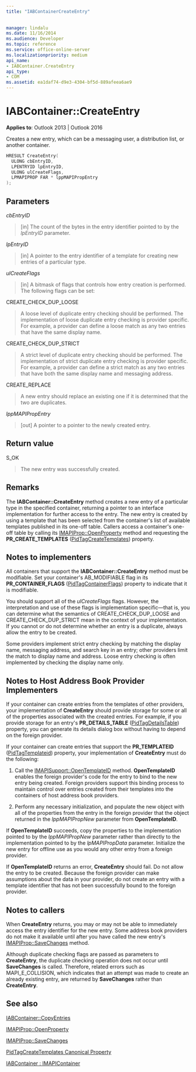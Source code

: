 ```yaml
---
title: "IABContainerCreateEntry"
 
 
manager: lindalu
ms.date: 11/16/2014
ms.audience: Developer
ms.topic: reference
ms.service: office-online-server
ms.localizationpriority: medium
api_name:
- IABContainer.CreateEntry
api_type:
- COM
ms.assetid: ea1daf74-d9e3-4304-bf5d-889afeea6ae9
---
```


# IABContainer::CreateEntry

  
  
**Applies to**: Outlook 2013 | Outlook 2016 
  
Creates a new entry, which can be a messaging user, a distribution list, or another container.
  
```cpp
HRESULT CreateEntry(
  ULONG cbEntryID,
  LPENTRYID lpEntryID,
  ULONG ulCreateFlags,
  LPMAPIPROP FAR * lppMAPIPropEntry
);
```

## Parameters

 _cbEntryID_
  
> [in] The count of the bytes in the entry identifier pointed to by the  _lpEntryID_ parameter. 
    
 _lpEntryID_
  
> [in] A pointer to the entry identifier of a template for creating new entries of a particular type. 
    
 _ulCreateFlags_
  
> [in] A bitmask of flags that controls how entry creation is performed. The following flags can be set:
    
CREATE_CHECK_DUP_LOOSE 
  
> A loose level of duplicate entry checking should be performed. The implementation of loose duplicate entry checking is provider specific. For example, a provider can define a loose match as any two entries that have the same display name.
    
CREATE_CHECK_DUP_STRICT 
  
> A strict level of duplicate entry checking should be performed. The implementation of strict duplicate entry checking is provider specific. For example, a provider can define a strict match as any two entries that have both the same display name and messaging address.
    
CREATE_REPLACE 
  
> A new entry should replace an existing one if it is determined that the two are duplicates.
    
 _lppMAPIPropEntry_
  
> [out] A pointer to a pointer to the newly created entry.
    
## Return value

S_OK 
  
> The new entry was successfully created.
    
## Remarks

The **IABContainer::CreateEntry** method creates a new entry of a particular type in the specified container, returning a pointer to an interface implementation for further access to the entry. The new entry is created by using a template that has been selected from the container's list of available templates published in its one-off table. Callers access a container's one-off table by calling its [IMAPIProp::OpenProperty](imapiprop-openproperty.md) method and requesting the **PR_CREATE_TEMPLATES** ([PidTagCreateTemplates](pidtagcreatetemplates-canonical-property.md)) property. 
  
## Notes to implementers

All containers that support the **IABContainer::CreateEntry** method must be modifiable. Set your container's AB_MODIFIABLE flag in its **PR_CONTAINER_FLAGS** ([PidTagContainerFlags](pidtagcontainerflags-canonical-property.md)) property to indicate that it is modifiable. 
  
You should support all of the  _ulCreateFlags_ flags. However, the interpretation and use of these flags is implementation specific—that is, you can determine what the semantics of CREATE_CHECK_DUP_LOOSE and CREATE_CHECK_DUP_STRICT mean in the context of your implementation. If you cannot or do not determine whether an entry is a duplicate, always allow the entry to be created. 
  
Some providers implement strict entry checking by matching the display name, messaging address, and search key in an entry; other providers limit the match to display name and address. Loose entry checking is often implemented by checking the display name only. 
  
## Notes to Host Address Book Provider Implementers

If your container can create entries from the templates of other providers, your implementation of **CreateEntry** should provide storage for some or all of the properties associated with the created entries. For example, if you provide storage for an entry's **PR_DETAILS_TABLE** ([PidTagDetailsTable](pidtagdetailstable-canonical-property.md)) property, you can generate its details dialog box without having to depend on the foreign provider. 
  
If your container can create entries that support the **PR_TEMPLATEID** ([PidTagTemplateid](pidtagtemplateid-canonical-property.md)) property, your implementation of **CreateEntry** must do the following: 
  
1. Call the [IMAPISupport::OpenTemplateID](imapisupport-opentemplateid.md) method. **OpenTemplateID** enables the foreign provider's code for the entry to bind to the new entry being created. Foreign providers support this binding process to maintain control over entries created from their templates into the containers of host address book providers. 
    
2. Perform any necessary initialization, and populate the new object with all of the properties from the entry in the foreign provider that the object returned in the _lppMAPIPropNew_ parameter from **OpenTemplateID**.
    
If **OpenTemplateID** succeeds, copy the properties to the implementation pointed to by the  _lppMAPIPropNew_ parameter rather than directly to the implementation pointed to by the  _lpMAPIPropData_ parameter. Initialize the new entry for offline use as you would any other entry from a foreign provider. 
  
If **OpenTemplateID** returns an error, **CreateEntry** should fail. Do not allow the entry to be created. Because the foreign provider can make assumptions about the data in your provider, do not create an entry with a template identifier that has not been successfully bound to the foreign provider. 
  
## Notes to callers

When **CreateEntry** returns, you may or may not be able to immediately access the entry identifier for the new entry. Some address book providers do not make it available until after you have called the new entry's [IMAPIProp::SaveChanges](imapiprop-savechanges.md) method. 
  
Although duplicate checking flags are passed as parameters to **CreateEntry**, the duplicate checking operation does not occur until **SaveChanges** is called. Therefore, related errors such as MAPI_E_COLLISION, which indicates that an attempt was made to create an already existing entry, are returned by **SaveChanges** rather than **CreateEntry**.
  
## See also



[IABContainer::CopyEntries](iabcontainer-copyentries.md)
  
[IMAPIProp::OpenProperty](imapiprop-openproperty.md)
  
[IMAPIProp::SaveChanges](imapiprop-savechanges.md)
  
[PidTagCreateTemplates Canonical Property](pidtagcreatetemplates-canonical-property.md)
  
[IABContainer : IMAPIContainer](iabcontainerimapicontainer.md)

